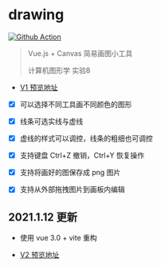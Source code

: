 # drawing

[![Github Action](https://github.com/w-xuefeng/drawing/workflows/Deploy/badge.svg?branch=master)](https://w-xuefeng.github.io/drawing)

> Vue.js + Canvas 简易画图小工具
>
> 计算机图形学 实验8

- [V1 预览地址](http://draw.wangxuefeng.com.cn/)

- [x] 可以选择不同工具画不同颜色的图形

- [x] 线条可选实线与虚线

- [x] 虚线的样式可以调控，线条的粗细也可调控

- [x] 支持键盘 Ctrl+Z 撤销，Ctrl+Y 恢复操作

- [x] 支持将画好的图保存成 png 图片

- [x] 支持从外部拖拽图片到画板内编辑
 

## 2021.1.12 更新

- 使用 vue 3.0 + vite 重构

- [V2 预览地址](https://w-xuefeng.github.io/drawing)